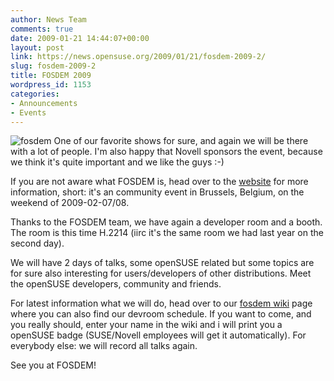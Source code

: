 ```yaml
---
author: News Team
comments: true
date: 2009-01-21 14:44:07+00:00
layout: post
link: https://news.opensuse.org/2009/01/21/fosdem-2009-2/
slug: fosdem-2009-2
title: FOSDEM 2009
wordpress_id: 1153
categories:
- Announcements
- Events
---
```


![fosdem](//fosdem.org/promo/fosdem/square) One of our favorite shows for sure, and again we will be there with a lot of people. I'm also happy that Novell sponsors the event, because we think it's quite important and we like the guys :-)

If you are not aware what FOSDEM is, head over to the [website](//fosdem.org) for more information, short: it's an community event in Brussels, Belgium, on the weekend of 2009-02-07/08.

Thanks to the FOSDEM team, we have again a developer room and a booth. The room is this time H.2214 (iirc it's the same room we had last year on the second day). 

We will have 2 days of talks, some openSUSE related but some topics are for sure also interesting for users/developers of other distributions. Meet the openSUSE developers, community and friends. 

For latest information what we will do, head over to our [fosdem wiki](//en.opensuse.org/FOSDEM) page where you can also find our devroom schedule. If you want to come, and you really should, enter your name in the wiki and i will print you a openSUSE badge (SUSE/Novell employees will get it automatically). For everybody else: we will record all talks again.

See you at FOSDEM!
